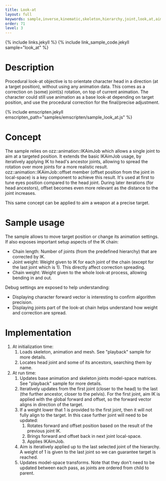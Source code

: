 ```yaml
---
title: Look-at
layout: full
keywords: sample,inverse,kinematic,skeleton,hierarchy,joint,look,at,aim,ik,weapon,head,neck,spine,target,soa,local,model,space
order: 71
level: 3
---
```


{% include links.jekyll %}
{% include link_sample_code.jekyll sample="look_at" %}

Description
===========
Procedural look-at objective is to orientate character head in a direction (at a target position), without using any animation data. This comes as a correction on (some) joint(s) rotation, on top of current animation. The character could still use animation as a base look-at depending on target position, and use the procedural correction for the final/precise adjustment.

{% include emscripten.jekyll emscripten_path="samples/emscripten/sample_look_at.js" %}

Concept
=======
The sample relies on ozz::animation::IKAimJob which allows a single joint to aim at a targeted position. It extends the basic IKAimJob usage, by iteratively applying IK to head's ancestor joints, allowing to spread the rotation over more joints for a more realistic result. ozz::animation::IKAimJob::offset member (offset position from the joint in local-space) is a key component to achieve this result. It's used at first to tune eyes position compared to the head joint. During later iterations (for head ancestors), offset becomes even more relevant as the distance to the joint increases.

This same concept can be applied to aim a weapon at a precise target.

Sample usage
============
The sample allows to move target position or change its animation settings. If also exposes important setup aspects of the IK chain:
- Chain length: Number of joints (from the predefined hierarchy) that are corrected by IK.
- Joint weight: Weight given to IK for each joint of the chain (except for the last joint which is 1). This directly affect correction spreading.
- Chain weight: Weight given to the whole look-at process, allowing bending in and out.

Debug settings are exposed to help understanding:
- Displaying character forward vector is interesting to confirm algorithm precision.
- Displaying joints part of the look-at chain helps understand how weight and correction are spread.

Implementation
==============
1. At initialization time:
   1. Loads skeleton, animation and mesh. See "playback" sample for more details.
   2. Locates head joint and some of its ancestors, searching them by name.
2. At run time:
   1. Updates base animation and skeleton joints model-space matrices. See "playback" sample for more details.
   2. Iteratively updates from the first joint (closer to the head) to the last (the further ancestor, closer to the pelvis). For the first joint, aim IK is applied with the global forward and offset, so the forward vector aligns in direction of the target.
   3. If a weight lower that 1 is provided to the first joint, then it will not fully align to the target. In this case further joint will need to be updated:
      1. Rotates forward and offset position based on the result of the previous joint IK.
      2. Brings forward and offset back in next joint local-space.
      3. Applies IKAimJob.
   4. Aim is iteratively applied up to the last selected joint of the hierarchy. A weight of 1 is given to the last joint so we can guarantee target is reached.
   5. Updates model-space transforms. Note that they don't need to be updated between each pass, as joints are ordered from child to parent.